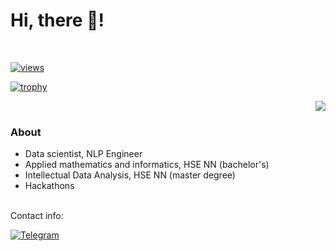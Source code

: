 # Hi, there 👋!
<p align="center">
<a href="https://github.com/VirtualRoyalty">


<!-- 
<dev>
<img align='right' src="https://github-readme-stats.vercel.app/api/top-langs/?username=virtualroyalty&layout=compact" alt="GitHub Top Languages"/>

</dev> -->
<br>

![views](https://komarev.com/ghpvc/?username=VirtualRoyalty)

[![trophy](https://github-profile-trophy.vercel.app/?username=VirtualRoyalty&no-frame=true&theme=gruvbox)](https://github.com/ryo-ma/github-profile-trophy)


<dev>
 <a href="https://github.com/drkostas">
    <img align='right'  src="https://github-stats-alpha.vercel.app/api?username=VirtualRoyalty&cc=22272e&tc=37BCF6&ic=fff&bc=0000">
</a>
</dev>
<br>
  



### About
- Data scientist, NLP Engineer
- Applied mathematics and informatics, HSE NN (bachelor's)
- Intellectual Data Analysis, HSE NN (master degree)
- Hackathons



<br>
Contact info:

[![Telegram](https://img.shields.io/badge/Telegram-2CA5E0?style=for-the-badge&logo=telegram&logoColor=white)](https://t.me/vadik_alp)
<br>




